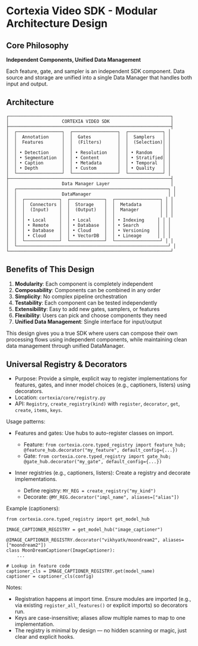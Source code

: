 # Cortexia Video SDK - Modular Architecture Design

## Core Philosophy

**Independent Components, Unified Data Management**

Each feature, gate, and sampler is an independent SDK component. Data source and storage are unified into a single Data Manager that handles both input and output.

##  Architecture

```
┌─────────────────────────────────────────────────────────────┐
│                    CORTEXIA VIDEO SDK                       │
├─────────────────────────────────────────────────────────────┤
│  ┌─────────────────┐  ┌─────────────────┐  ┌─────────────┐ │
│  │  Annotation     │  │  Gates          │  │  Samplers   │ │
│  │  Features       │  │  (Filters)      │  │  (Selection)│ │
│  │                 │  │                 │  │             │ │
│  │ • Detection     │  │ • Resolution    │  │ • Random    │ │
│  │ • Segmentation  │  │ • Content       │  │ • Stratified│ │
│  │ • Caption       │  │ • Metadata      │  │ • Temporal  │ │
│  │ • Depth         │  │ • Custom        │  │ • Quality   │ │
│  └─────────────────┘  └─────────────────┘  └─────────────┘ │
├─────────────────────────────────────────────────────────────┤
│                    Data Manager Layer                       │
│  ┌─────────────────────────────────────────────────────────┐ │
│  │                 DataManager                             │ │
│  │  ┌─────────────┐  ┌─────────────┐  ┌─────────────────┐ │ │
│  │  │  Connectors │  │  Storage    │  │  Metadata       │ │ │
│  │  │  (Input)    │  │  (Output)   │  │  Manager        │ │ │
│  │  │             │  │             │  │                 │ │ │
│  │  │ • Local     │  │ • Local     │  │ • Indexing     │ │ │
│  │  │ • Remote    │  │ • Database  │  │ • Search       │ │ │
│  │  │ • Database  │  │ • Cloud     │  │ • Versioning   │ │ │
│  │  │ • Cloud     │  │ • VectorDB  │  │ • Lineage      │ │ │
│  │  └─────────────┘  └─────────────┘  └─────────────────┘ │ │
│  └─────────────────────────────────────────────────────────┘ │
└─────────────────────────────────────────────────────────────┘
```


## Benefits of This Design

1. **Modularity**: Each component is completely independent
2. **Composability**: Components can be combined in any order
3. **Simplicity**: No complex pipeline orchestration
4. **Testability**: Each component can be tested independently
5. **Extensibility**: Easy to add new gates, samplers, or features
6. **Flexibility**: Users can pick and choose components they need
7. **Unified Data Management**: Single interface for input/output

This design gives you a true SDK where users can compose their own processing flows using independent components, while maintaining clean data management through unified DataManager.

## Universal Registry & Decorators

- Purpose: Provide a simple, explicit way to register implementations for features, gates, and inner model choices (e.g., captioners, listers) using decorators.
- Location: `cortexia/core/registry.py`
- API: `Registry`, `create_registry(kind)` with `register`, `decorator`, `get`, `create`, `items`, `keys`.

Usage patterns:

- Features and gates: Use hubs to auto-register classes on import.

  - Feature: `from cortexia.core.typed_registry import feature_hub; @feature_hub.decorator("my_feature", default_config={...})`
  - Gate: `from cortexia.core.typed_registry import gate_hub; @gate_hub.decorator("my_gate", default_config={...})`

- Inner registries (e.g., captioners, listers): Create a registry and decorate implementations.

  - Define registry: `MY_REG = create_registry("my_kind")`
  - Decorate: `@MY_REG.decorator("impl_name", aliases=["alias"])`

Example (captioners):

```
from cortexia.core.typed_registry import get_model_hub

IMAGE_CAPTIONER_REGISTRY = get_model_hub("image_captioner")

@IMAGE_CAPTIONER_REGISTRY.decorator("vikhyatk/moondream2", aliases=["moondream2"])
class MoonDreamCaptioner(ImageCaptioner):
    ...

# Lookup in feature code
captioner_cls = IMAGE_CAPTIONER_REGISTRY.get(model_name)
captioner = captioner_cls(config)
```

Notes:

- Registration happens at import time. Ensure modules are imported (e.g., via existing `register_all_features()` or explicit imports) so decorators run.
- Keys are case-insensitive; aliases allow multiple names to map to one implementation.
- The registry is minimal by design — no hidden scanning or magic, just clear and explicit hooks.
